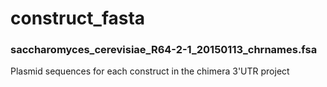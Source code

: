 # construct_fasta

### saccharomyces_cerevisiae_R64-2-1_20150113_chrnames.fsa
Plasmid sequences for each construct in the chimera 3'UTR project
